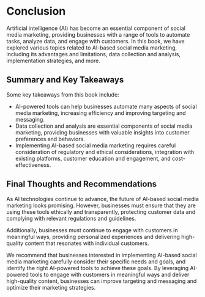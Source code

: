 # Conclusion

Artificial intelligence (AI) has become an essential component of social media marketing, providing businesses with a range of tools to automate tasks, analyze data, and engage with customers. In this book, we have explored various topics related to AI-based social media marketing, including its advantages and limitations, data collection and analysis, implementation strategies, and more.

Summary and Key Takeaways
-------------------------

Some key takeaways from this book include:

* AI-powered tools can help businesses automate many aspects of social media marketing, increasing efficiency and improving targeting and messaging.
* Data collection and analysis are essential components of social media marketing, providing businesses with valuable insights into customer preferences and behaviors.
* Implementing AI-based social media marketing requires careful consideration of regulatory and ethical considerations, integration with existing platforms, customer education and engagement, and cost-effectiveness.

Final Thoughts and Recommendations
----------------------------------

As AI technologies continue to advance, the future of AI-based social media marketing looks promising. However, businesses must ensure that they are using these tools ethically and transparently, protecting customer data and complying with relevant regulations and guidelines.

Additionally, businesses must continue to engage with customers in meaningful ways, providing personalized experiences and delivering high-quality content that resonates with individual customers.

We recommend that businesses interested in implementing AI-based social media marketing carefully consider their specific needs and goals, and identify the right AI-powered tools to achieve these goals. By leveraging AI-powered tools to engage with customers in meaningful ways and deliver high-quality content, businesses can improve targeting and messaging and optimize their marketing strategies.